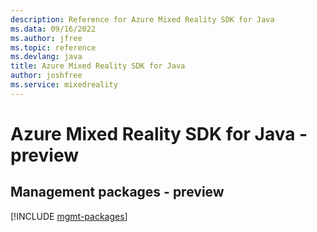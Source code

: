```yaml
---
description: Reference for Azure Mixed Reality SDK for Java
ms.data: 09/16/2022
ms.author: jfree
ms.topic: reference
ms.devlang: java
title: Azure Mixed Reality SDK for Java
author: joshfree
ms.service: mixedreality
---
```

# Azure Mixed Reality SDK for Java - preview

## Management packages - preview
[!INCLUDE [mgmt-packages](mixed-reality-mgmt-index.md)]
